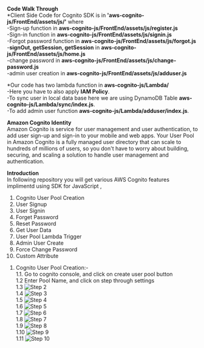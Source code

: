 **Code Walk Through**<br/>
*Client Side Code for Cognito SDK is in **'aws-cognito-js/FrontEnd/assets/js/'** where <br/>
    -Sign-up function in **aws-cognito-js/FrontEnd/assets/js/register.js**<br/>
    -Sign-in function in **aws-cognito-js/FrontEnd/assets/js/signin.js**<br/>
    -Forgot password function in **aws-cognito-js/FrontEnd/assets/js/forgot.js**<br/>
    -**signOut, getSession, getSession** in **aws-cognito-js/FrontEnd/assets/js/home.js**<br/>
    -change password in **aws-cognito-js/FrontEnd/assets/js/change-password.js**<br/>
    -admin user creation in **aws-cognito-js/FrontEnd/assets/js/adduser.js**<br/>

*Our code has two lambda function in **aws-cognito-js/Lambda/**<br/>
    -Here you have to also apply **IAM Policy**.<br/>
    -To sync user in local data base here we are using DynamoDB Table **aws-cognito-js/Lambda/sync/index.js**.<br/>
    -To add admin user function **aws-cognito-js/Lambda/adduser/index.js**.<br/>

 

**Amazon Cognito Identity**<br/>
Amazon Cognito is service for user management and user authentication, to add user sign-up and sign-in to your mobile and web apps. Your User Pool in Amazon Cognito is a fully managed user directory that can scale to hundreds of millions of users, so you don't have to worry about building, securing, and scaling a solution to handle user management and authentication.

**Introduction**<br/>
In following repository you will get various AWS Cognito features implimentd using SDK for JavaScript , 
1. Cognito User Pool Creation
2. User Signup
3. User Signin
4. Forget Password
5. Reset Password
6. Get User Data
7. User Pool Lambda Trigger
8. Admin User Create
9. Force Change Password
10. Custom Attribute   
<!--<br/>-->

1. Cognito User Pool Creation:-<br/>
    1.1. Go to cognito console, and click on create user pool button<br/>
    1.2 Enter Pool Name, and click on step through settings<br/>
    1.3 ![Step 2](image/User_Pools(1).png)<br/>
    1.4 ![Step 3](image/User_Pools(2).png)<br/>
    1.5 ![Step 4](image/User_Pools(3).png)<br/>
    1.6 ![Step 5](image/User_Pools(4).png)<br/>
    1.7 ![Step 6](image/User_Pools(5).png)<br/>
    1.8 ![Step 7](image/User_Pools(6).png)<br/>
    1.9 ![Step 8](image/User_Pools(7).png)<br/>
    1.10 ![Step 9](image/User_Pools(8).png)<br/>
    1.11 ![Step 10](image/User_Pools(9).png)<br/>

